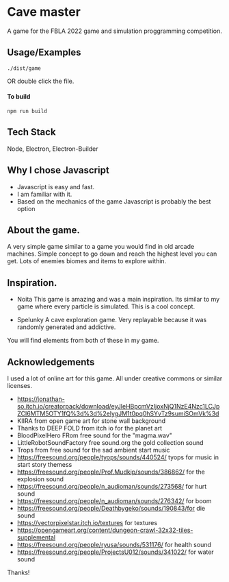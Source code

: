 
# Cave master

A game for the FBLA 2022 game and simulation proggramming competition.

## Usage/Examples

```
./dist/game

```

OR double click the file.


#### To build
```
npm run build

```
## Tech Stack

Node, Electron, Electron-Builder

## Why I chose Javascript

- Javascript is easy and fast.
- I am familiar with it.
- Based on the mechanics of the game Javascript is probably the best option 


## About the game.

A very simple game similar to a game you would find in 
old arcade machines. Simple concept to go down and reach 
the highest level you can get. Lots of enemies biomes and items
to explore within.

## Inspiration.

- Noita
This game is amazing and was a main inspiration. Its similar to my game where every particle is simulated. This is a cool concept.

- Spelunky
A cave exploration game. Very replayable because it was randomly generated and addictive.


You will find elements from both of these in my game.

## Acknowledgements

I used a lot of online art for this game. All under creative commons or similar licenses.

- https://jonathan-so.itch.io/creatorpack/download/eyJleHBpcmVzIjoxNjQ1NzE4Nzc1LCJpZCI6MTM5OTY1fQ%3d%3d%2elygJM1t0pq0hSYvTz9sumiSOmVk%3d
- KIIRA from open game art for stone wall background
- Thanks to DEEP FOLD from itch io for the planet art
- BloodPixelHero FRom free sound for the "magma.wav"
- LittleRobotSoundFactory free sound.org the gold collection sound
- Trops from free sound for the sad ambient start music
- https://freesound.org/people/tyops/sounds/440524/ tyops for music in start story themess
- https://freesound.org/people/Prof.Mudkip/sounds/386862/ for the explosion sound
- https://freesound.org/people/n_audioman/sounds/273568/ for hurt sound
- https://freesound.org/people/n_audioman/sounds/276342/ for boom
- https://freesound.org/people/Deathbygeko/sounds/190843/for die sound
- https://vectorpixelstar.itch.io/textures for textures
- https://opengameart.org/content/dungeon-crawl-32x32-tiles-supplemental
- https://freesound.org/people/ryusa/sounds/531176/ for health sound
- https://freesound.org/people/ProjectsU012/sounds/341022/ for water sound

Thanks!


